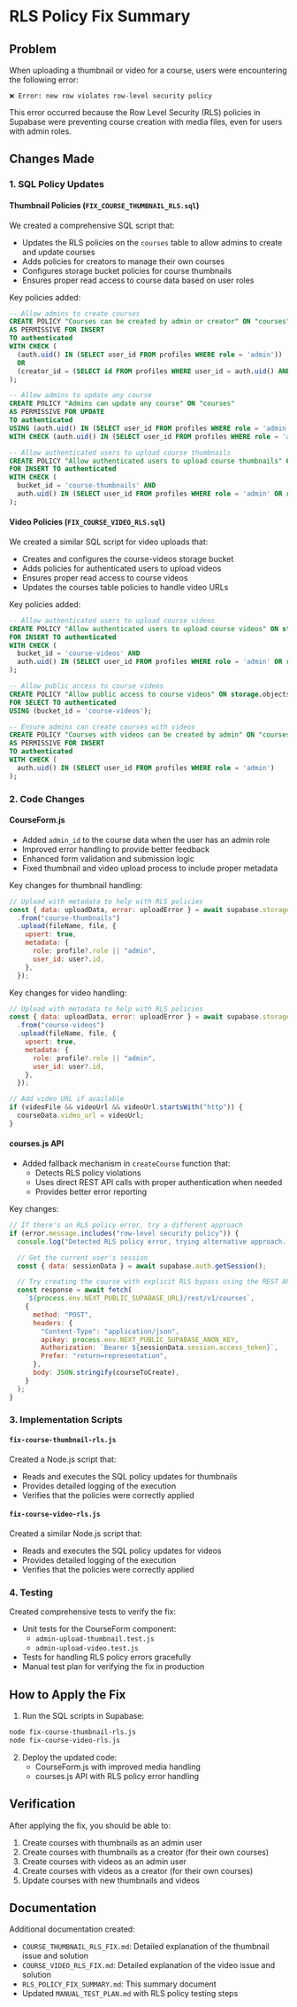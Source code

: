 # RLS Policy Fix Summary

## Problem

When uploading a thumbnail or video for a course, users were encountering the following error:

```
❌ Error: new row violates row-level security policy
```

This error occurred because the Row Level Security (RLS) policies in Supabase were preventing course creation with media files, even for users with admin roles.

## Changes Made

### 1. SQL Policy Updates

#### Thumbnail Policies (`FIX_COURSE_THUMBNAIL_RLS.sql`)

We created a comprehensive SQL script that:

- Updates the RLS policies on the `courses` table to allow admins to create and update courses
- Adds policies for creators to manage their own courses
- Configures storage bucket policies for course thumbnails
- Ensures proper read access to course data based on user roles

Key policies added:

```sql
-- Allow admins to create courses
CREATE POLICY "Courses can be created by admin or creator" ON "courses"
AS PERMISSIVE FOR INSERT
TO authenticated
WITH CHECK (
  (auth.uid() IN (SELECT user_id FROM profiles WHERE role = 'admin'))
  OR
  (creator_id = (SELECT id FROM profiles WHERE user_id = auth.uid() AND role = 'creator'))
);

-- Allow admins to update any course
CREATE POLICY "Admins can update any course" ON "courses"
AS PERMISSIVE FOR UPDATE
TO authenticated
USING (auth.uid() IN (SELECT user_id FROM profiles WHERE role = 'admin'))
WITH CHECK (auth.uid() IN (SELECT user_id FROM profiles WHERE role = 'admin'));

-- Allow authenticated users to upload course thumbnails
CREATE POLICY "Allow authenticated users to upload course thumbnails" ON storage.objects
FOR INSERT TO authenticated
WITH CHECK (
  bucket_id = 'course-thumbnails' AND
  auth.uid() IN (SELECT user_id FROM profiles WHERE role = 'admin' OR role = 'creator')
);
```

#### Video Policies (`FIX_COURSE_VIDEO_RLS.sql`)

We created a similar SQL script for video uploads that:

- Creates and configures the course-videos storage bucket
- Adds policies for authenticated users to upload videos
- Ensures proper read access to course videos
- Updates the courses table policies to handle video URLs

Key policies added:

```sql
-- Allow authenticated users to upload course videos
CREATE POLICY "Allow authenticated users to upload course videos" ON storage.objects
FOR INSERT TO authenticated
WITH CHECK (
  bucket_id = 'course-videos' AND
  auth.uid() IN (SELECT user_id FROM profiles WHERE role = 'admin' OR role = 'creator')
);

-- Allow public access to course videos
CREATE POLICY "Allow public access to course videos" ON storage.objects
FOR SELECT TO authenticated
USING (bucket_id = 'course-videos');

-- Ensure admins can create courses with videos
CREATE POLICY "Courses with videos can be created by admin" ON "courses"
AS PERMISSIVE FOR INSERT
TO authenticated
WITH CHECK (
  auth.uid() IN (SELECT user_id FROM profiles WHERE role = 'admin')
);
```

### 2. Code Changes

#### CourseForm.js

- Added `admin_id` to the course data when the user has an admin role
- Improved error handling to provide better feedback
- Enhanced form validation and submission logic
- Fixed thumbnail and video upload process to include proper metadata

Key changes for thumbnail handling:

```javascript
// Upload with metadata to help with RLS policies
const { data: uploadData, error: uploadError } = await supabase.storage
  .from("course-thumbnails")
  .upload(fileName, file, {
    upsert: true,
    metadata: {
      role: profile?.role || "admin",
      user_id: user?.id,
    },
  });
```

Key changes for video handling:

```javascript
// Upload with metadata to help with RLS policies
const { data: uploadData, error: uploadError } = await supabase.storage
  .from("course-videos")
  .upload(fileName, file, {
    upsert: true,
    metadata: {
      role: profile?.role || "admin",
      user_id: user?.id,
    },
  });

// Add video URL if available
if (videoFile && videoUrl && videoUrl.startsWith("http")) {
  courseData.video_url = videoUrl;
}
```

#### courses.js API

- Added fallback mechanism in `createCourse` function that:
  - Detects RLS policy violations
  - Uses direct REST API calls with proper authentication when needed
  - Provides better error reporting

Key changes:

```javascript
// If there's an RLS policy error, try a different approach
if (error.message.includes("row-level security policy")) {
  console.log("Detected RLS policy error, trying alternative approach...");

  // Get the current user's session
  const { data: sessionData } = await supabase.auth.getSession();

  // Try creating the course with explicit RLS bypass using the REST API
  const response = await fetch(
    `${process.env.NEXT_PUBLIC_SUPABASE_URL}/rest/v1/courses`,
    {
      method: "POST",
      headers: {
        "Content-Type": "application/json",
        apikey: process.env.NEXT_PUBLIC_SUPABASE_ANON_KEY,
        Authorization: `Bearer ${sessionData.session.access_token}`,
        Prefer: "return=representation",
      },
      body: JSON.stringify(courseToCreate),
    }
  );
}
```

### 3. Implementation Scripts

#### `fix-course-thumbnail-rls.js`

Created a Node.js script that:

- Reads and executes the SQL policy updates for thumbnails
- Provides detailed logging of the execution
- Verifies that the policies were correctly applied

#### `fix-course-video-rls.js`

Created a similar Node.js script that:

- Reads and executes the SQL policy updates for videos
- Provides detailed logging of the execution
- Verifies that the policies were correctly applied

### 4. Testing

Created comprehensive tests to verify the fix:

- Unit tests for the CourseForm component:
  - `admin-upload-thumbnail.test.js`
  - `admin-upload-video.test.js`
- Tests for handling RLS policy errors gracefully
- Manual test plan for verifying the fix in production

## How to Apply the Fix

1. Run the SQL scripts in Supabase:

```bash
node fix-course-thumbnail-rls.js
node fix-course-video-rls.js
```

2. Deploy the updated code:
   - CourseForm.js with improved media handling
   - courses.js API with RLS policy error handling

## Verification

After applying the fix, you should be able to:

1. Create courses with thumbnails as an admin user
2. Create courses with thumbnails as a creator (for their own courses)
3. Create courses with videos as an admin user
4. Create courses with videos as a creator (for their own courses)
5. Update courses with new thumbnails and videos

## Documentation

Additional documentation created:

- `COURSE_THUMBNAIL_RLS_FIX.md`: Detailed explanation of the thumbnail issue and solution
- `COURSE_VIDEO_RLS_FIX.md`: Detailed explanation of the video issue and solution
- `RLS_POLICY_FIX_SUMMARY.md`: This summary document
- Updated `MANUAL_TEST_PLAN.md` with RLS policy testing steps
